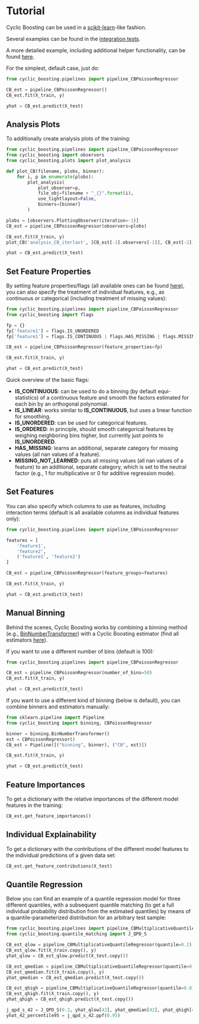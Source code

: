 # Tutorial

Cyclic Boosting can be used in a
[scikit-learn](https://scikit-learn.org/stable/)-like fashion.

Several examples can be found in the
[integration tests](https://github.com/Blue-Yonder-OSS/cyclic-boosting/blob/main/tests/test_integration.py).

A more detailed example, including additional helper functionality, can be
found [here](https://github.com/Blue-Yonder-OSS/cyclic-boosting-example).

For the simplest, default case, just do:
```python
from cyclic_boosting.pipelines import pipeline_CBPoissonRegressor

CB_est = pipeline_CBPoissonRegressor()
CB_est.fit(X_train, y)

yhat = CB_est.predict(X_test)
```

## Analysis Plots

To additionally create analysis plots of the training:
```python
from cyclic_boosting.pipelines import pipeline_CBPoissonRegressor
from cyclic_boosting import observers
from cyclic_boosting.plots import plot_analysis

def plot_CB(filename, plobs, binner):
    for i, p in enumerate(plobs):
        plot_analysis(
            plot_observer=p,
            file_obj=filename + "_{}".format(i),
            use_tightlayout=False,
            binners=[binner]
        )

plobs = [observers.PlottingObserver(iteration=-1)]
CB_est = pipeline_CBPoissonRegressor(observers=plobs)

CB_est.fit(X_train, y)
plot_CB('analysis_CB_iterlast', [CB_est[-1].observers[-1]], CB_est[-2])

yhat = CB_est.predict(X_test)
```

## Set Feature Properties
By setting feature properties/flags (all available ones can be found
[here](https://cyclic-boosting.readthedocs.io/en/latest/cyclic_boosting.html#module-cyclic_boosting.flags)),
you can also specify the treatment of individual features, e.g., as continuous
or categorical (including treatment of missing values):
```python
from cyclic_boosting.pipelines import pipeline_CBPoissonRegressor
from cyclic_boosting import flags

fp = {}
fp['feature1'] = flags.IS_UNORDERED
fp['feature1'] = flags.IS_CONTINUOUS | flags.HAS_MISSING | flags.MISSING_NOT_LEARNED

CB_est = pipeline_CBPoissonRegressor(feature_properties=fp)

CB_est.fit(X_train, y)

yhat = CB_est.predict(X_test)
```

Quick overview of the basic flags:
- **IS_CONTINUOUS**: can be used to do a binning (by default equi-statistics)
of a continuous feature and smooth the factors estimated for each bin by an
orthogonal polynomial. 
- **IS_LINEAR**: works similar to **IS_CONTINUOUS**, but uses a linear function
for smoothing.
- **IS_UNORDERED**: can be used for categorical features.
- **IS_ORDERED**: in principle, should smooth categorical features by weighing
neighboring bins higher, but currently just points to **IS_UNORDERED**.
- **HAS_MISSING**: learns an additional, separate category for missing values
(all nan values of a feature).
- **MISSING_NOT_LEARNED**: puts all missing values (all nan values of a
feature) to an additional, separate category, which is set to the neutral
factor (e.g., 1 for multiplicative or 0 for additive regression mode).

## Set Features
You can also specify which columns to use as features, including interaction
terms (default is all available columns as individual features only):
```python
from cyclic_boosting.pipelines import pipeline_CBPoissonRegressor

features = [
    'feature1',
    'feature2',
    ('feature1', 'feature2')
]

CB_est = pipeline_CBPoissonRegressor(feature_groups=features)

CB_est.fit(X_train, y)

yhat = CB_est.predict(X_test)
```

## Manual Binning
Behind the scenes, Cyclic Boosting works by combining a binning method (e.g.,
[BinNumberTransformer](https://github.com/Blue-Yonder-OSS/cyclic-boosting/blob/main/cyclic_boosting/binning/bin_number_transformer.py))
with a Cyclic Boosting estimator (find all estimators
[here](https://github.com/Blue-Yonder-OSS/cyclic-boosting/blob/main/cyclic_boosting/__init__.py)).

If you want to use a different number of bins (default is 100):
```python
from cyclic_boosting.pipelines import pipeline_CBPoissonRegressor

CB_est = pipeline_CBPoissonRegressor(number_of_bins=50)
CB_est.fit(X_train, y)

yhat = CB_est.predict(X_test)
```

If you want to use a different kind of binning (below is default), you can
combine binners and estimators manually:
```python
from sklearn.pipeline import Pipeline
from cyclic_boosting import binning, CBPoissonRegressor

binner = binning.BinNumberTransformer()
est = CBPoissonRegressor()
CB_est = Pipeline([("binning", binner), ("CB", est)])

CB_est.fit(X_train, y)

yhat = CB_est.predict(X_test)
```

## Feature Importances
To get a dictionary with the relative importances of the different model
features in the training:
```python
CB_est.get_feature_importances()
```

## Individual Explainability
To get a dictionary with the contributions of the different model features to
the individual predictions of a given data set:
```python
CB_est.get_feature_contributions(X_test)
```


## Quantile Regression
Below you can find an example of a quantile regression model for three
different quantiles, with a subsequent quantile matching (to get a full
individual probability distribution from the estimated quantiles) by means of a
quantile-parameterized distribution for an arbitrary test sample:
```python
from cyclic_boosting.pipelines import pipeline_CBMultiplicativeQuantileRegressor
from cyclic_boosting.quantile_matching import J_QPD_S

CB_est_qlow = pipeline_CBMultiplicativeQuantileRegressor(quantile=0.2)
CB_est_qlow.fit(X_train.copy(), y)
yhat_qlow = CB_est_qlow.predict(X_test.copy())

CB_est_qmedian = pipeline_CBMultiplicativeQuantileRegressor(quantile=0.5)
CB_est_qmedian.fit(X_train.copy(), y)
yhat_qmedian = CB_est_qmedian.predict(X_test.copy())

CB_est_qhigh = pipeline_CBMultiplicativeQuantileRegressor(quantile=0.8)
CB_est_qhigh.fit(X_train.copy(), y)
yhat_qhigh = CB_est_qhigh.predict(X_test.copy())

j_qpd_s_42 = J_QPD_S(0.2, yhat_qlow[42], yhat_qmedian[42], yhat_qhigh[42])
yhat_42_percentile95 = j_qpd_s_42.ppf(0.95)
```
